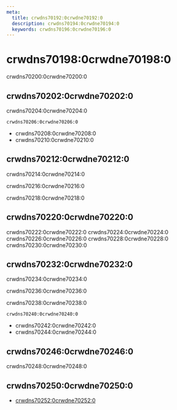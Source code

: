 ```yaml
---
meta:
  title: crwdns70192:0crwdne70192:0
  description: crwdns70194:0crwdne70194:0
  keywords: crwdns70196:0crwdne70196:0
---
```


# crwdns70198:0crwdne70198:0
crwdns70200:0crwdne70200:0

<entry-ad />

## crwdns70202:0crwdne70202:0
crwdns70204:0crwdne70204:0

`crwdns70206:0crwdne70206:0`
- crwdns70208:0crwdne70208:0
- crwdns70210:0crwdne70210:0


## crwdns70212:0crwdne70212:0
crwdns70214:0crwdne70214:0

  crwdns70216:0crwdne70216:0

  crwdns70218:0crwdne70218:0

## crwdns70220:0crwdne70220:0
crwdns70222:0crwdne70222:0
<alert type="success">crwdns70224:0crwdne70224:0</alert>
<alert type="info">crwdns70226:0crwdne70226:0</alert>
<alert type="warning">crwdns70228:0crwdne70228:0</alert>
<alert type="error">crwdns70230:0crwdne70230:0</alert>

## crwdns70232:0crwdne70232:0
crwdns70234:0crwdne70234:0

  crwdns70236:0crwdne70236:0

  crwdns70238:0crwdne70238:0

  `crwdns70240:0crwdne70240:0`
  - crwdns70242:0crwdne70242:0
  - crwdns70244:0crwdne70244:0

## crwdns70246:0crwdne70246:0
crwdns70248:0crwdne70248:0

## crwdns70250:0crwdne70250:0
  - [crwdns70252:0crwdne70252:0]()

<backmatter />
